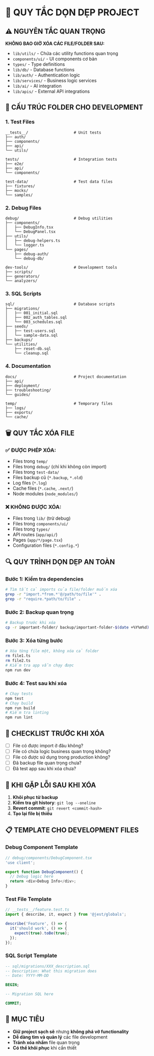 # 🧹 QUY TẮC DỌN DẸP PROJECT

## ⚠️ **NGUYÊN TẮC QUAN TRỌNG**
**KHÔNG BAO GIỜ XÓA CÁC FILE/FOLDER SAU:**
- `lib/utils/` - Chứa các utility functions quan trọng
- `components/ui/` - UI components cơ bản
- `types/` - Type definitions
- `lib/db/` - Database functions
- `lib/auth/` - Authentication logic
- `lib/services/` - Business logic services
- `lib/ai/` - AI integration
- `lib/apis/` - External API integrations

## 📁 **CẤU TRÚC FOLDER CHO DEVELOPMENT**

### **1. Test Files**
```
__tests__/                    # Unit tests
├── auth/
├── components/
├── api/
└── utils/

tests/                        # Integration tests
├── e2e/
├── api/
└── components/

test-data/                    # Test data files
├── fixtures/
├── mocks/
└── samples/
```

### **2. Debug Files**
```
debug/                        # Debug utilities
├── components/
│   ├── DebugInfo.tsx
│   └── DebugPanel.tsx
├── utils/
│   ├── debug-helpers.ts
│   └── logger.ts
└── pages/
    ├── debug-auth/
    └── debug-db/

dev-tools/                    # Development tools
├── scripts/
├── generators/
└── analyzers/
```

### **3. SQL Scripts**
```
sql/                          # Database scripts
├── migrations/
│   ├── 001_initial.sql
│   ├── 002_auth_tables.sql
│   └── 003_schedules.sql
├── seeds/
│   ├── test-users.sql
│   └── sample-data.sql
├── backups/
└── utilities/
    ├── reset-db.sql
    └── cleanup.sql
```

### **4. Documentation**
```
docs/                         # Project documentation
├── api/
├── deployment/
├── troubleshooting/
└── guides/

temp/                         # Temporary files
├── logs/
├── exports/
└── cache/
```

## 🗑️ **QUY TẮC XÓA FILE**

### **✅ ĐƯỢC PHÉP XÓA:**
- Files trong `temp/`
- Files trong `debug/` (chỉ khi không còn import)
- Files trong `test-data/`
- Files backup cũ (`*.backup`, `*.old`)
- Log files (`*.log`)
- Cache files (`*.cache`, `.next/`)
- Node modules (`node_modules/`)

### **❌ KHÔNG ĐƯỢC XÓA:**
- Files trong `lib/` (trừ debug)
- Files trong `components/ui/`
- Files trong `types/`
- API routes (`app/api/`)
- Pages (`app/*/page.tsx`)
- Configuration files (`*.config.*`)

## 🔍 **QUY TRÌNH DỌN DẸP AN TOÀN**

### **Bước 1: Kiểm tra dependencies**
```bash
# Tìm tất cả imports của file/folder muốn xóa
grep -r "import.*from.*'@/path/to/file'" .
grep -r "require.*path/to/file" .
```

### **Bước 2: Backup quan trọng**
```bash
# Backup trước khi xóa
cp -r important-folder/ backup/important-folder-$(date +%Y%m%d)
```

### **Bước 3: Xóa từng bước**
```bash
# Xóa từng file một, không xóa cả folder
rm file1.ts
rm file2.ts
# Kiểm tra app vẫn chạy được
npm run dev
```

### **Bước 4: Test sau khi xóa**
```bash
# Chạy tests
npm test
# Chạy build
npm run build
# Kiểm tra linting
npm run lint
```

## 📝 **CHECKLIST TRƯỚC KHI XÓA**

- [ ] File có được import ở đâu không?
- [ ] File có chứa logic business quan trọng không?
- [ ] File có được sử dụng trong production không?
- [ ] Đã backup file quan trọng chưa?
- [ ] Đã test app sau khi xóa chưa?

## 🚨 **KHI GẶP LỖI SAU KHI XÓA**

1. **Khôi phục từ backup**
2. **Kiểm tra git history**: `git log --oneline`
3. **Revert commit**: `git revert <commit-hash>`
4. **Tạo lại file bị thiếu**

## 📋 **TEMPLATE CHO DEVELOPMENT FILES**

### **Debug Component Template**
```typescript
// debug/components/DebugComponent.tsx
'use client';

export function DebugComponent() {
  // Debug logic here
  return <div>Debug Info</div>;
}
```

### **Test File Template**
```typescript
// __tests__/feature.test.ts
import { describe, it, expect } from '@jest/globals';

describe('Feature', () => {
  it('should work', () => {
    expect(true).toBe(true);
  });
});
```

### **SQL Script Template**
```sql
-- sql/migrations/XXX_description.sql
-- Description: What this migration does
-- Date: YYYY-MM-DD

BEGIN;

-- Migration SQL here

COMMIT;
```

## 🎯 **MỤC TIÊU**

- **Giữ project sạch sẽ** nhưng **không phá vỡ functionality**
- **Dễ dàng tìm và quản lý** các file development
- **Tránh xóa nhầm** file quan trọng
- **Có thể khôi phục** khi cần thiết
